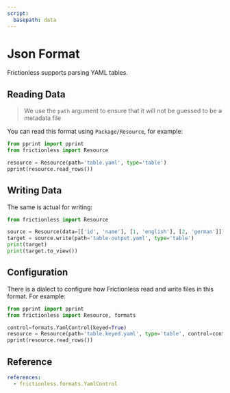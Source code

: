 ```yaml
---
script:
  basepath: data
---
```


# Json Format

Frictionless supports parsing YAML tables.

## Reading Data

> We use the `path` argument to ensure that it will not be guessed to be a metadata file

You can read this format using `Package/Resource`, for example:

```python script tabs=Python
from pprint import pprint
from frictionless import Resource

resource = Resource(path='table.yaml', type='table')
pprint(resource.read_rows())
```

## Writing Data

The same is actual for writing:

```python script tabs=Python
from frictionless import Resource

source = Resource(data=[['id', 'name'], [1, 'english'], [2, 'german']])
target = source.write(path='table-output.yaml', type='table')
print(target)
print(target.to_view())
```

## Configuration

There is a dialect to configure how Frictionless read and write files in this format. For example:

```python script tabs=Python
from pprint import pprint
from frictionless import Resource, formats

control=formats.YamlControl(keyed=True)
resource = Resource(path='table.keyed.yaml', type='table', control=control)
pprint(resource.read_rows())
```

## Reference

```yaml reference
references:
  - frictionless.formats.YamlControl
```
